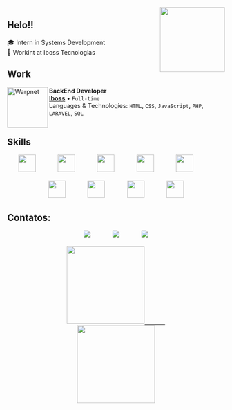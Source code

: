 <img src="https://user-images.githubusercontent.com/102002921/209721433-188214e6-d9c2-4ea1-91b6-24b85da56941.png"  width="150" height="150" align="right"/>
	
## Helo!!
<p align="left"  width="300" height="300"/>
 🎓  Intern in Systems Development <br>
 👾  Workint at Iboss Tecnologias <br>
	</p>
	<p align="right" style="width=20 height=20 margin-top=10"/>
 
</p>

## Work
[<img align="left" height="94px" width="94px" alt="Warpnet" src="https://media-exp1.licdn.com/dms/image/C4D0BAQE8LbMmrzjiPQ/company-logo_200_200/0/1605186217014?e=2159024400&v=beta&t=4eWosP3QwtJA9mBUGHYeNkjpZdZ73JWKgz2HriZ53iE"/>](https://ibosstecnologias.com/)

**BackEnd Developer** \
[**Iboss**](https://ibosstecnologias.com/) • `Full-time` \
Languages & Technologies: `HTML`, `CSS`, `JavaScript`, `PHP`, `LARAVEL`, `SQL` \
<br/>

## Skills
<div align="center">
  <img src="https://cdn.jsdelivr.net/gh/devicons/devicon/icons/git/git-original.svg" width="40" height="40"/>    
				&nbsp;&nbsp;&nbsp;&nbsp;&nbsp;&nbsp;&nbsp;&nbsp;&nbsp;&nbsp;&nbsp;
	<img src="https://cdn.jsdelivr.net/gh/devicons/devicon/icons/php/php-plain.svg" width="40" height="40"/>
  	 &nbsp;&nbsp;&nbsp;&nbsp;&nbsp;&nbsp;&nbsp;&nbsp;&nbsp;&nbsp;&nbsp;
  <img src="https://cdn.jsdelivr.net/gh/devicons/devicon/icons/laravel/laravel-plain-wordmark.svg" width="40" height="40"/>
				&nbsp;&nbsp;&nbsp;&nbsp;&nbsp;&nbsp;&nbsp;&nbsp;&nbsp;&nbsp;&nbsp;
  <img src="https://cdn.jsdelivr.net/gh/devicons/devicon/icons/mysql/mysql-original.svg" width="40" height="40"/>
  		&nbsp;&nbsp;&nbsp;&nbsp;&nbsp;&nbsp;&nbsp;&nbsp;&nbsp;&nbsp;&nbsp;
		<img src="https://cdn.jsdelivr.net/gh/devicons/devicon/icons/composer/composer-original.svg" width="40" height="40"/>
 			&nbsp;&nbsp;&nbsp;&nbsp;&nbsp;&nbsp;&nbsp;&nbsp;&nbsp;&nbsp;&nbsp; 
		<br/>
  <br/>
 <img src="https://cdn.jsdelivr.net/gh/devicons/devicon/icons/bootstrap/bootstrap-plain.svg" width="40" height="40"/>
			 &nbsp;&nbsp;&nbsp;&nbsp;&nbsp;&nbsp;&nbsp;&nbsp;&nbsp;&nbsp;&nbsp; 
	<img src="https://cdn.jsdelivr.net/gh/devicons/devicon/icons/html5/html5-original.svg" width="40" height="40"/>
 			&nbsp;&nbsp;&nbsp;&nbsp;&nbsp;&nbsp;&nbsp;&nbsp;&nbsp;&nbsp;&nbsp; 
	<img src="https://cdn.jsdelivr.net/gh/devicons/devicon/icons/css3/css3-original.svg" width="40" height="40"/>
				&nbsp;&nbsp;&nbsp;&nbsp;&nbsp;&nbsp;&nbsp;&nbsp;&nbsp;&nbsp;&nbsp; 
	<img src="https://cdn.jsdelivr.net/gh/devicons/devicon/icons/github/github-original.svg" width="40" height="40"/>
</div>

## Contatos:

<div align="center">
  <a href = "mailto:araujo.ka37@gmail.com"><img src="https://img.shields.io/badge/Gmail-D14836?style=for-the-badge&logo=gmail&logoColor=white" target="_blank"></a>
  			&nbsp;&nbsp;&nbsp;&nbsp;&nbsp;&nbsp;&nbsp;&nbsp;&nbsp;&nbsp;&nbsp;
	<a href="https://instagram.com/kaua_araujo.s" target="_blank"><img src="https://img.shields.io/badge/-Instagram-%23E4405F?style=for-the-badge&logo=instagram&logoColor=white" target="_blank"></a>
			&nbsp;&nbsp;&nbsp;&nbsp;&nbsp;&nbsp;&nbsp;&nbsp;&nbsp;&nbsp;&nbsp;
  <a href="https://www.linkedin.com/in/kauã-araújo-79b185233" target="_blank"><img src="https://img.shields.io/badge/-LinkedIn-%230077B5?style=for-the-badge&logo=linkedin&logoColor=white" target="_blank"></a>   
</div>
<br/>
<div align="center">
  <a href="https://github.com/kaua-araujo">
  <img height="180em" src="https://github-readme-stats.vercel.app/api/top-langs/?username=kaua-araujo&layout=compact&langs_count=7&theme=tokyonight"/>
  		&nbsp;&nbsp;&nbsp;&nbsp;&nbsp;&nbsp;&nbsp;&nbsp;&nbsp;&nbsp;&nbsp;
	<br/>
	  <img height="180em" src="https://github-readme-stats.vercel.app/api?username=kaua-araujo&show_icons=true&theme=tokyonight&include_all_commits=true&count_private=true"/>
</div>



